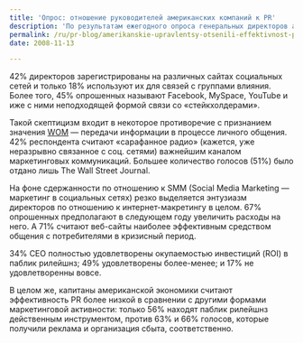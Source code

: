 ```yaml
---
title: 'Опрос: отношение руководителей американских компаний к PR'
description: 'По результатам ежегодного опроса генеральных директоров американских компаний всех отраслей экономики, проводимого журналом PRWeek и компанией Burson-Marsteller, 29% руководителей считают, что социальные сети помогают эффективной коммуникации с группами влияния'
permalink: /ru/pr-blog/amerikanskie-upravlentsy-otsenili-effektivnost-pr
date: 2008-11-13

---
```

<p>42% директоров зарегистрированы на различных сайтах социальных сетей и только 18% используют их для связей с группами влияния. Более того, 45% опрошенных называют Facebook, MySpace, YouTube и иже с ними неподходящей формой связи со «стейкхолдерами».</p>
<p>Такой скептицизм входит в некоторое противоречие с признанием значения <a href="/ru/help/word-of-mouth">WOM</a> — передачи информации в процессе личного общения. 42% респондента считают «сарафанное радио» (кажется, уже неразрывно связанное с соц. сетями) важнейшим каналом маркетинговых коммуникаций. Большее количество голосов (51%) было отдано лишь The Wall Street Journal.</p>
<p>На фоне сдержанности по отношению к SMM (Social Media Marketing — маркетинг в социальных сетях) резко выделяется энтузиазм директоров по отношению к интернет-макретингу в целом. 67% опрошенных предполагают в следующем году увеличить расходы на него. А 71% считают веб-сайты наиболее эффективным средством общения с потребителями в кризисный период.</p>
<p>34% CEO полностью удовлетворены окупаемостью инвестиций (ROI) в паблик рилейшнз; 49% удовлетворены более-менее; и 17% не удовлетворенны вовсе.</p>
<p>В целом же, капитаны американской экономики считают эффективность PR более низкой в сравнении с другими формами маркетинговой активности: только 56% находят паблик рилейшнз действенным инструментом, против 63% и 66% голосов, которые получили реклама и организация сбыта, соответственно.</p>

